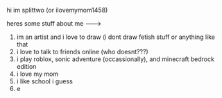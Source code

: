 hi im splittwo (or ilovemymom1458)

heres some stuff about me
--->
1. im an artist and i love to draw (i dont draw fetish stuff or anything like that
2. i love to talk to friends online (who doesnt???)
3. i play roblox, sonic adventure (occassionally), and minecraft bedrock edition
4. i love my mom
5. i like school i guess
6. e
